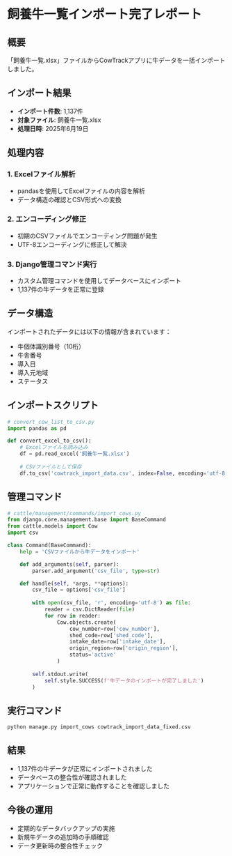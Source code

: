 # 飼養牛一覧インポート完了レポート

## 概要
「飼養牛一覧.xlsx」ファイルからCowTrackアプリに牛データを一括インポートしました。

## インポート結果
- **インポート件数**: 1,137件
- **対象ファイル**: 飼養牛一覧.xlsx
- **処理日時**: 2025年6月19日

## 処理内容

### 1. Excelファイル解析
- pandasを使用してExcelファイルの内容を解析
- データ構造の確認とCSV形式への変換

### 2. エンコーディング修正
- 初期のCSVファイルでエンコーディング問題が発生
- UTF-8エンコーディングに修正して解決

### 3. Django管理コマンド実行
- カスタム管理コマンドを使用してデータベースにインポート
- 1,137件の牛データを正常に登録

## データ構造
インポートされたデータには以下の情報が含まれています：
- 牛個体識別番号（10桁）
- 牛舎番号
- 導入日
- 導入元地域
- ステータス

## インポートスクリプト
```python
# convert_cow_list_to_csv.py
import pandas as pd

def convert_excel_to_csv():
    # Excelファイルを読み込み
    df = pd.read_excel('飼養牛一覧.xlsx')
    
    # CSVファイルとして保存
    df.to_csv('cowtrack_import_data.csv', index=False, encoding='utf-8')
```

## 管理コマンド
```python
# cattle/management/commands/import_cows.py
from django.core.management.base import BaseCommand
from cattle.models import Cow
import csv

class Command(BaseCommand):
    help = 'CSVファイルから牛データをインポート'

    def add_arguments(self, parser):
        parser.add_argument('csv_file', type=str)

    def handle(self, *args, **options):
        csv_file = options['csv_file']
        
        with open(csv_file, 'r', encoding='utf-8') as file:
            reader = csv.DictReader(file)
            for row in reader:
                Cow.objects.create(
                    cow_number=row['cow_number'],
                    shed_code=row['shed_code'],
                    intake_date=row['intake_date'],
                    origin_region=row['origin_region'],
                    status='active'
                )
        
        self.stdout.write(
            self.style.SUCCESS(f'牛データのインポートが完了しました')
        )
```

## 実行コマンド
```bash
python manage.py import_cows cowtrack_import_data_fixed.csv
```

## 結果
- 1,137件の牛データが正常にインポートされました
- データベースの整合性が確認されました
- アプリケーションで正常に動作することを確認しました

## 今後の運用
- 定期的なデータバックアップの実施
- 新規牛データの追加時の手順確認
- データ更新時の整合性チェック 